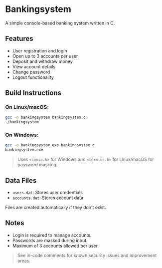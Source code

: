 # Bankingsystem

A simple console-based banking system written in C.

## Features

- User registration and login
- Open up to 3 accounts per user
- Deposit and withdraw money
- View account details
- Change password
- Logout functionality

## Build Instructions

### On Linux/macOS:
```bash
gcc -o bankingsystem bankingsystem.c
./bankingsystem
````

### On Windows:

```bash
gcc -o bankingsystem.exe bankingsystem.c
bankingsystem.exe
```

> Uses `<conio.h>` for Windows and `<termios.h>` for Linux/macOS for password masking.

## Data Files

* `users.dat`: Stores user credentials
* `accounts.dat`: Stores account data

Files are created automatically if they don't exist.

## Notes

* Login is required to manage accounts.
* Passwords are masked during input.
* Maximum of 3 accounts allowed per user.

> See in-code comments for known security issues and improvement areas.
